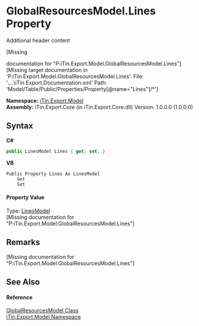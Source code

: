 # GlobalResourcesModel.Lines Property 
Additional header content 

\[Missing <summary> documentation for "P:iTin.Export.Model.GlobalResourcesModel.Lines"\]\[Missing <include> target documentation in 'P:iTin.Export.Model.GlobalResourcesModel.Lines'.  File: '..\..\iTin.Export.Documentation.xml' Path: 'Model/Table/Public/Properties/Property[@name="Lines"]/*'\]

**Namespace:**&nbsp;<a href="N_iTin_Export_Model">iTin.Export.Model</a><br />**Assembly:**&nbsp;iTin.Export.Core (in iTin.Export.Core.dll) Version: 1.0.0.0 (1.0.0.0)

## Syntax

**C#**<br />
``` C#
public LinesModel Lines { get; set; }
```

**VB**<br />
``` VB
Public Property Lines As LinesModel
	Get
	Set
```


#### Property Value
Type: <a href="T_iTin_Export_Model_LinesModel">LinesModel</a><br />\[Missing <value> documentation for "P:iTin.Export.Model.GlobalResourcesModel.Lines"\]

## Remarks
\[Missing <remarks> documentation for "P:iTin.Export.Model.GlobalResourcesModel.Lines"\]

## See Also


#### Reference
<a href="T_iTin_Export_Model_GlobalResourcesModel">GlobalResourcesModel Class</a><br /><a href="N_iTin_Export_Model">iTin.Export.Model Namespace</a><br />